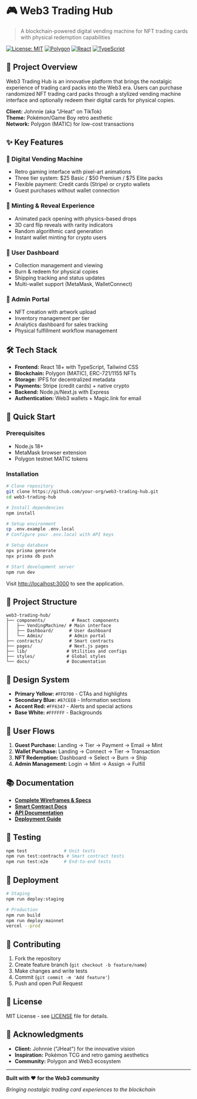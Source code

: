 # 🎮 Web3 Trading Hub

> A blockchain-powered digital vending machine for NFT trading cards with physical redemption capabilities

[![License: MIT](https://img.shields.io/badge/License-MIT-yellow.svg)](https://opensource.org/licenses/MIT)
[![Polygon](https://img.shields.io/badge/Blockchain-Polygon-8247E5)](https://polygon.technology/)
[![React](https://img.shields.io/badge/Frontend-React-61DAFB)](https://reactjs.org/)
[![TypeScript](https://img.shields.io/badge/Language-TypeScript-3178C6)](https://www.typescriptlang.org/)

## 📖 Project Overview

Web3 Trading Hub is an innovative platform that brings the nostalgic experience of trading card packs into the Web3 era. Users can purchase randomized NFT trading card packs through a stylized vending machine interface and optionally redeem their digital cards for physical copies.

**Client:** Johnnie (aka "JHeat" on TikTok)  
**Theme:** Pokémon/Game Boy retro aesthetic  
**Network:** Polygon (MATIC) for low-cost transactions

## ✨ Key Features

### 🎰 Digital Vending Machine

- Retro gaming interface with pixel-art animations
- Three tier system: $25 Basic / $50 Premium / $75 Elite packs
- Flexible payment: Credit cards (Stripe) or crypto wallets
- Guest purchases without wallet connection

### 🎪 Minting & Reveal Experience

- Animated pack opening with physics-based drops
- 3D card flip reveals with rarity indicators
- Random algorithmic card generation
- Instant wallet minting for crypto users

### 👤 User Dashboard

- Collection management and viewing
- Burn & redeem for physical copies
- Shipping tracking and status updates
- Multi-wallet support (MetaMask, WalletConnect)

### 🔐 Admin Portal

- NFT creation with artwork upload
- Inventory management per tier
- Analytics dashboard for sales tracking
- Physical fulfillment workflow management

## 🛠 Tech Stack

- **Frontend:** React 18+ with TypeScript, Tailwind CSS
- **Blockchain:** Polygon (MATIC), ERC-721/1155 NFTs
- **Storage:** IPFS for decentralized metadata
- **Payments:** Stripe (credit cards) + native crypto
- **Backend:** Node.js/Next.js with Express
- **Authentication:** Web3 wallets + Magic.link for email

## 🚀 Quick Start

### Prerequisites

- Node.js 18+
- MetaMask browser extension
- Polygon testnet MATIC tokens

### Installation

```bash
# Clone repository
git clone https://github.com/your-org/web3-trading-hub.git
cd web3-trading-hub

# Install dependencies
npm install

# Setup environment
cp .env.example .env.local
# Configure your .env.local with API keys

# Setup database
npx prisma generate
npx prisma db push

# Start development server
npm run dev
```

Visit [http://localhost:3000](http://localhost:3000) to see the application.

## 📁 Project Structure

```
web3-trading-hub/
├── components/          # React components
│   ├── VendingMachine/ # Main interface
│   ├── Dashboard/      # User dashboard
│   └── Admin/          # Admin portal
├── contracts/          # Smart contracts
├── pages/              # Next.js pages
├── lib/               # Utilities and configs
├── styles/            # Global styles
└── docs/              # Documentation
```

## 🎨 Design System

- **Primary Yellow:** `#FFD700` - CTAs and highlights
- **Secondary Blue:** `#87CEEB` - Information sections
- **Accent Red:** `#FF6347` - Alerts and special actions
- **Base White:** `#FFFFFF` - Backgrounds

## 🔄 User Flows

1. **Guest Purchase:** Landing → Tier → Payment → Email → Mint
2. **Wallet Purchase:** Landing → Connect → Tier → Transaction
3. **NFT Redemption:** Dashboard → Select → Burn → Ship
4. **Admin Management:** Login → Mint → Assign → Fulfill

## 📚 Documentation

- **[Complete Wireframes & Specs](./Web3_Trading_Hub_Wireframes.md)**
- **[Smart Contract Docs](./docs/contracts.md)**
- **[API Documentation](./docs/api.md)**
- **[Deployment Guide](./docs/deployment.md)**

## 🧪 Testing

```bash
npm test              # Unit tests
npm run test:contracts # Smart contract tests
npm run test:e2e      # End-to-end tests
```

## 🚀 Deployment

```bash
# Staging
npm run deploy:staging

# Production
npm run build
npm run deploy:mainnet
vercel --prod
```

## 🤝 Contributing

1. Fork the repository
2. Create feature branch (`git checkout -b feature/name`)
3. Make changes and write tests
4. Commit (`git commit -m 'Add feature'`)
5. Push and open Pull Request

## 📄 License

MIT License - see [LICENSE](LICENSE) file for details.

## 🙏 Acknowledgments

- **Client:** Johnnie ("JHeat") for the innovative vision
- **Inspiration:** Pokémon TCG and retro gaming aesthetics
- **Community:** Polygon and Web3 ecosystem

---

**Built with ❤️ for the Web3 community**

_Bringing nostalgic trading card experiences to the blockchain_

